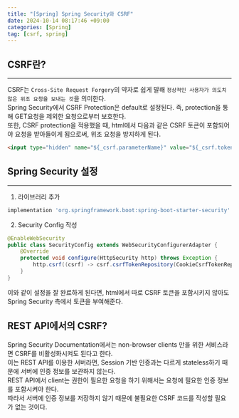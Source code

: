 ```yaml
---
title: "[Spring] Spring Security와 CSRF"
date: 2024-10-14 08:17:46 +09:00
categories: [Spring]
tag: [csrf, spring]
---
```


## CSRF란?
---
CSRF는 `Cross-Site Request Forgery`의 약자로 쉽게 말해 `정상적인 사용자가 의도치 않은 위조 요청을 보내는 것`을 의미한다.  
Spring Security에서 CSRF Protection은 default로 설정된다. 즉, protection을 통해 GET요청을 제외한 요청으로부터 보호한다.  
또한, CSRF protection을 적용했을 때, html에서 다음과 같은 CSRF 토큰이 포함되어야 요청을 받아들이게 됨으로써, 위조 요청을 방지하게 된다.

```html
<input type="hidden" name="${_csrf.parameterName}" value="${_csrf.token}"/>
```

## Spring Security 설정
---
1. 라이브러리 추가
```gradle
implementation 'org.springframework.boot:spring-boot-starter-security'
```
2. Security Config 작성
```java
@EnableWebSecurity
public class SecurityConfig extends WebSecurityConfigurerAdapter {
	@Override
	protected void configure(HttpSecurity http) throws Exception {
		http.csrf((csrf) -> csrf.csrfTokenRepository(CookieCsrfTokenRepository.withHttpOnlyFalse()));
	}
}
```

이와 같이 설정을 잘 완료하게 된다면, html에서 따로 CSRF 토큰을 포함시키지 않아도 Spring Security 측에서 토큰을 부여해준다.  

## REST API에서의 CSRF?
Spring Security Documentation에서는 non-browser clients 만을 위한 서비스라면 CSRF를 비활성화시켜도 된다고 한다.  
이는 REST API를 이용한 서버라면, Session 기반 인증과는 다르게 stateless하기 때문에 서버에 인증 정보를 보관하지 않는다.  
REST API에서 client는 권한이 필요한 요청을 하기 위해서는 요청에 필요한 인증 정보를 포함시켜야 한다.  
따라서 서버에 인증 정보를 저장하지 않기 때문에 불필요한 CSRF 코드를 작성할 필요가 없는 것이다.
